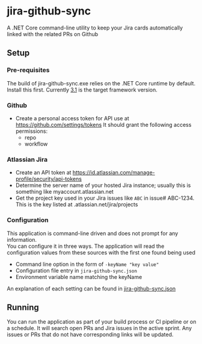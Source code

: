 # jira-github-sync
A .NET Core command-line utility to keep your Jira cards automatically linked with the related PRs on Github

## Setup

### Pre-requisites

The build of jira-github-sync.exe relies on the .NET Core runtime by default. Install this first.
Currently [3.1](https://dotnet.microsoft.com/download/dotnet/3.1) is the target framework version.

### Github

- Create a personal access token for API use at https://github.com/settings/tokens It should grant the following access permissions:
  - repo
  - workflow

### Atlassian Jira

- Create an API token at https://id.atlassian.com/manage-profile/security/api-tokens
- Determine the server name of your hosted Jira instance; usually this is something like myaccount.atlassian.net
- Get the project key used in your Jira issues like `ABC` in issue# ABC-1234. This is the key listed at <myaccount>.atlassian.net/jira/projects

### Configuration

This application is command-line driven and does not prompt for any information.  
You can configure it in three ways.  The application will read the configuration values from these sources with the first one found being used

- Command line option in the form of `-keyName "key value"`
- Configuration file entry in `jira-github-sync.json`
- Environment variable name matching the keyName

An explanation of each setting can be found in [jira-github-sync.json](src/jira-github-sync.json)

## Running

You can run the application as part of your build process or CI pipeline or on a schedule.  It will search open PRs and Jira issues in the active sprint.
Any issues or PRs that do not have corresponding links will be updated.